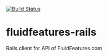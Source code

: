 [![Build Status](https://secure.travis-ci.org/BigFastSite/fluidfeatures-rails.png)](http://travis-ci.org/BigFastSite/fluidfeatures-rails)

fluidfeatures-rails
===================

Rails client for API of FluidFeatures.com

